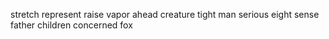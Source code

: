 stretch represent raise vapor ahead creature tight man serious eight sense father children concerned fox